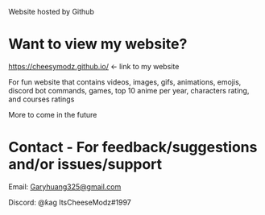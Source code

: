 Website hosted by Github

# Want to view my website?
https://cheesymodz.github.io/ <- link to my website

For fun website that contains videos, images, gifs, animations, emojis, discord bot commands, games, top 10 anime per year, characters rating, and courses ratings

More to come in the future

# Contact - For feedback/suggestions and/or issues/support
Email: Garyhuang325@gmail.com

Discord: @ƙag ItsCheeseModz#1997
